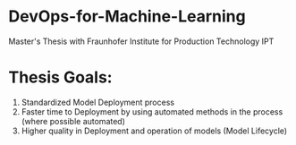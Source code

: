 # DevOps-for-Machine-Learning
Master's Thesis with Fraunhofer Institute for Production Technology IPT

# Thesis Goals:
1. Standardized Model Deployment process
2. Faster time to Deployment by using automated methods in the process (where possible automated)
3. Higher quality in Deployment and operation of models (Model Lifecycle)
